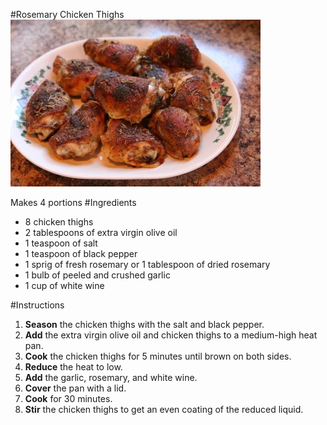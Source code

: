 #Rosemary Chicken Thighs
![](rosemary-chicken-thighs.jpg)

Makes 4 portions
#Ingredients
* 8 chicken thighs
* 2 tablespoons of extra virgin olive oil
* 1 teaspoon of salt
* 1 teaspoon of black pepper
* 1 sprig of fresh rosemary or 1 tablespoon of dried rosemary
* 1 bulb of peeled and crushed garlic
* 1 cup of white wine

#Instructions
1. **Season** the chicken thighs with the salt and black pepper.
2. **Add** the extra virgin olive oil and chicken thighs to a medium-high heat pan.
3. **Cook** the chicken thighs for 5 minutes until brown on both sides.
4. **Reduce** the heat to low.
5. **Add** the garlic, rosemary, and white wine.
6. **Cover** the pan with a lid.
7. **Cook** for 30 minutes.
8. **Stir** the chicken thighs to get an even coating of the reduced liquid.
